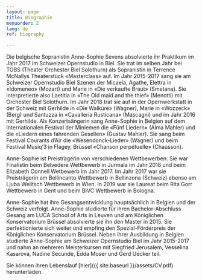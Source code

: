 ```yaml
---
layout: page
title: Biographie
menuorder: 2
lang: de
ref: biography

---
```

Die belgische Sopranistin Anne-Sophie Sevens absolvierte ihr Praktikum im Jahr 2017 im Schweizer Opernstudio in Biel. Sie trat im selben Jahr bei TOBS (Theater Orchester Biel Solothurn) als Sopranistin in Terrence McNallys Theaterstück «Masterclass» auf. Im Jahr 2015-2017 sang sie am Schweizer Opernstudio Biel Szenen der Micaela, Agathe, Elettra in «Idomeneo» (Mozart) und Marie in «Die verkaufte Braut» (Smetana). Sie interpretierte also Laetitia in «The Old maid and the thief» (Menotti) mit Orchester Biel Solothurn. Im Jahr 2018 trat sie auf in der Opernwerkstatt in der Schweiz mit Gerhilde in «Die Walküre» (Wagner), Marie in «Wozzeck» (Berg) und Santuzza in «Cavalleria Rusticana» (Mascagni) und im Jahr 2016 mit Gerhilde. 
Als Konzertsängerin sang Anne-Sophie in Belgien auf dem Internationalen Festival der Miniemen die «Fünf Liedern» (Alma Mahler) und die «Liedern eines fahrenden Gesellen» (Gustav Mahler). Sie sang beim Festival Courants d’Air die «Wesendonck-Lieder» (Wagner) und beim Festival Musiq‘3 in Flagey, Brüssel «Chanson perpétuelle» (Chausson). 

Anne-Sophie ist Preisträgerin von verschiedenen Wettbewerben. Sie war Finalistin beim Belvedere Wettbewerb in Jurmala im Jahr 2018 und beim Elizabeth Connell Wetbewerb im Jahr 2017. Im Jahr 2017 war sie Preisträgerin am Bellincanto Wettbewerb in Bellinzona (Schweiz) ebenso am Ljuba Welitsch Wettbewerb in Wien. In 2019 war sie Laureat beim Rita Gorr Wettbewerb in Gent und beim BIVC Wettbewerb in Bologna. 

Anne-Sophie hat ihre Gesangsentwicklung hauptsächlich in Belgien und der Schweiz verfolgt. Anne-Sophie studierte für ihren Bachelor-Abschluss Gesang am LUCA School of Arts in Leuven und am Königlichen Konservatorium Brüssel absolvierte sie ihn den Master in 2015. Sie perfektionierte sich weiter und empfing den Spezial-Förderpreis der Königlichen Konservatorium Brüssel. Neben ihrer Ausbildung in Belgien studierte Anne-Sophie am Schweizer Opernstudio Biel im Jahr 2015-2017 und nahm an mehreren Meisterkursen mit Siegfried Jerusalem, Vesselina Kasarova, Nadine Secunde, Edda Moser und Gerd Uecker teil. 

Sie können ihren Lebenslauf [hier]({{ site.baseurl }}/assets/CV.pdf) herunterladen.



